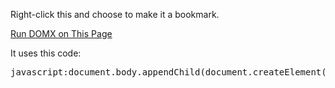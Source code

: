 ---
---

Right-click this and choose to make it a bookmark.

<a href="javascript:document.body.appendChild(document.createElement('script')).src = 'http://dankuck.github.io/assets/loaddomx.js';void(0);">Run DOMX on This Page</a>

It uses this code:

<pre>
javascript:document.body.appendChild(document.createElement('script')).src = 'http://dankuck.github.io/assets/loaddomx.js';void(0);
</pre>
